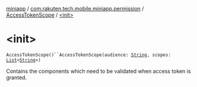 [miniapp](../../index.md) / [com.rakuten.tech.mobile.miniapp.permission](../index.md) / [AccessTokenScope](index.md) / [&lt;init&gt;](./-init-.md)

# &lt;init&gt;

`AccessTokenScope()``AccessTokenScope(audience: `[`String`](https://kotlinlang.org/api/latest/jvm/stdlib/kotlin/-string/index.html)`, scopes: `[`List`](https://kotlinlang.org/api/latest/jvm/stdlib/kotlin.collections/-list/index.html)`<`[`String`](https://kotlinlang.org/api/latest/jvm/stdlib/kotlin/-string/index.html)`>)`

Contains the components which need to be validated when access token is granted.

